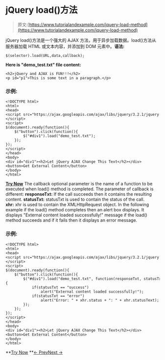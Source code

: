 # jQuery load()方法

> 原文:[https://www.tutorialandexample.com/jquery-load-method](https://www.tutorialandexample.com/jquery-load-method)

jQuery load()方法是一个强大的 AJAX 方法，用于异步加载数据。load()方法从服务器加载 HTML 或文本内容，并添加到 DOM 元素中。**语法:**

```
$(selector).load(URL,data,callback);
```

**Here is "demo_test.txt" file content:**

```
<h2>jQuery and AJAX is FUN!!!</h2>  
<p id="p1">This is some text in a paragraph.</p>
```

### 示例:

```
<!DOCTYPE html>  
<html>  
<head>  
<script src="https://ajax.googleapis.com/ajax/libs/jquery/3.2.1/jquery.min.js"></script>  
<script>  
$(document).ready(function(){  
    $("button").click(function(){  
        $("#div1").load("demo_test.txt");  
    });  
});  
</script>  
</head>  
<body>  
<div id="div1"><h2>Let jQuery AJAX Change This Text</h2></div>  
<button>Get External Content</button>   
</body>  
</html>
```

**[Try Now](https://editor.tutorialandexample.com/web/test.jsp?filename=jqueryloadmethod)** The callback optional parameter is the name of a function to be executed when load() method is completed. The parameter of callback is different: **responseTxt:** If the call succeeds then it contains the resulting content. **statusTxt:** statusTxt is used to contain the status of the call. **xhr:** xhr is used to contain the XMLHttpRequest object. In the following example if the load() method completes then an alert box displays. It displays "External content loaded successfully!" message if the load() method succeeds and if it fails then it displays an error message.

### 示例:

```
<!DOCTYPE html>  
<html>  
<head>  
<script src="https://ajax.googleapis.com/ajax/libs/jquery/3.2.1/jquery.min.js"></script>  
<script>  
$(document).ready(function(){  
    $("button").click(function(){  
        $("#div1").load("demo_test.txt", function(responseTxt, statusTxt, xhr){  
            if(statusTxt == "success")  
                alert("External content loaded successfully!");  
            if(statusTxt == "error")  
                alert("Error: " + xhr.status + ": " + xhr.statusText);  
        });  
    });  
});  
</script>  
</head>  
<body>  
<div id="div1"><h2>Let jQuery AJAX Change This Text</h2></div>  
<button>Get External Content</button>  
</body>  
</html>
```

**[Try Now](https://editor.tutorialandexample.com/web/test.jsp?filename=jqueryloadmethod1) **[← Prev](https://www.tutorialandexample.com/introduction-to-ajax)[Next →](https://www.tutorialandexample.com/jquery-get-post-methods)
